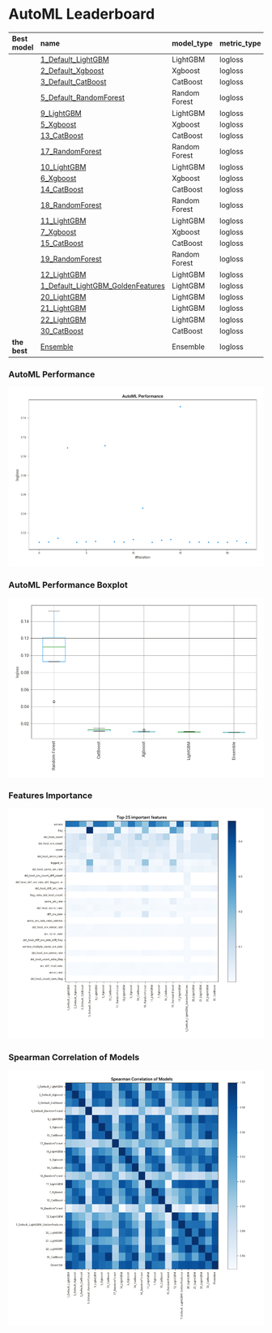 # AutoML Leaderboard

| Best model   | name                                                                             | model_type    | metric_type   |   metric_value |   train_time |   single_prediction_time |
|:-------------|:---------------------------------------------------------------------------------|:--------------|:--------------|---------------:|-------------:|-------------------------:|
|              | [1_Default_LightGBM](1_Default_LightGBM/README.md)                               | LightGBM      | logloss       |     0.0101937  |       224.34 |                   0.0292 |
|              | [2_Default_Xgboost](2_Default_Xgboost/README.md)                                 | Xgboost       | logloss       |     0.0104997  |       103.78 |                   0.0283 |
|              | [3_Default_CatBoost](3_Default_CatBoost/README.md)                               | CatBoost      | logloss       |     0.0146058  |        50.39 |                   0.0339 |
|              | [5_Default_RandomForest](5_Default_RandomForest/README.md)                       | Random Forest | logloss       |     0.108644   |        70.76 |                   0.0979 |
|              | [9_LightGBM](9_LightGBM/README.md)                                               | LightGBM      | logloss       |     0.010247   |       533.83 |                   0.0307 |
|              | [5_Xgboost](5_Xgboost/README.md)                                                 | Xgboost       | logloss       |     0.0107297  |       148.94 |                   0.0295 |
|              | [13_CatBoost](13_CatBoost/README.md)                                             | CatBoost      | logloss       |     0.011266   |       109.1  |                   0.0338 |
|              | [17_RandomForest](17_RandomForest/README.md)                                     | Random Forest | logloss       |     0.110989   |        49.76 |                   0.0695 |
|              | [10_LightGBM](10_LightGBM/README.md)                                             | LightGBM      | logloss       |     0.0107163  |       106.7  |                   0.0283 |
|              | [6_Xgboost](6_Xgboost/README.md)                                                 | Xgboost       | logloss       |     0.0103619  |       107.57 |                   0.0304 |
|              | [14_CatBoost](14_CatBoost/README.md)                                             | CatBoost      | logloss       |     0.0132567  |        51.75 |                   0.0341 |
|              | [18_RandomForest](18_RandomForest/README.md)                                     | Random Forest | logloss       |     0.045813   |        80.25 |                   0.0881 |
|              | [11_LightGBM](11_LightGBM/README.md)                                             | LightGBM      | logloss       |     0.0102048  |       227.81 |                   0.0306 |
|              | [7_Xgboost](7_Xgboost/README.md)                                                 | Xgboost       | logloss       |     0.0124527  |       227.94 |                   0.0322 |
|              | [15_CatBoost](15_CatBoost/README.md)                                             | CatBoost      | logloss       |     0.0131537  |        56.07 |                   0.0343 |
|              | [19_RandomForest](19_RandomForest/README.md)                                     | Random Forest | logloss       |     0.151761   |        65.57 |                   0.1069 |
|              | [12_LightGBM](12_LightGBM/README.md)                                             | LightGBM      | logloss       |     0.0104667  |       203.1  |                   0.0309 |
|              | [1_Default_LightGBM_GoldenFeatures](1_Default_LightGBM_GoldenFeatures/README.md) | LightGBM      | logloss       |     0.0104605  |       250.26 |                   0.0505 |
|              | [20_LightGBM](20_LightGBM/README.md)                                             | LightGBM      | logloss       |     0.010249   |       307.14 |                   0.0304 |
|              | [21_LightGBM](21_LightGBM/README.md)                                             | LightGBM      | logloss       |     0.0102397  |       206.73 |                   0.0299 |
|              | [22_LightGBM](22_LightGBM/README.md)                                             | LightGBM      | logloss       |     0.0102418  |       294.52 |                   0.0305 |
|              | [30_CatBoost](30_CatBoost/README.md)                                             | CatBoost      | logloss       |     0.0115712  |       111.74 |                   0.0363 |
| **the best** | [Ensemble](Ensemble/README.md)                                                   | Ensemble      | logloss       |     0.00984979 |        28.59 |                   0.2612 |

### AutoML Performance
![AutoML Performance](ldb_performance.png)

### AutoML Performance Boxplot
![AutoML Performance Boxplot](ldb_performance_boxplot.png)

### Features Importance
![features importance across models](features_heatmap.png)



### Spearman Correlation of Models
![models spearman correlation](correlation_heatmap.png)


